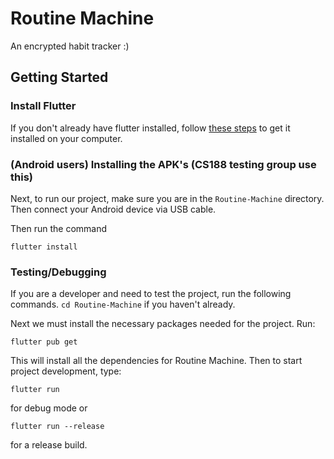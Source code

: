 # Routine Machine

An encrypted habit tracker :)

## Getting Started

### Install Flutter
If you don't already have flutter installed, follow [these steps](https://flutter.dev/docs/get-started/install) to get it installed on your computer. 

### (Android users) Installing the APK's (CS188 testing group use this) 
Next, to run our project, make sure you are in the `Routine-Machine` directory. Then connect your Android device via USB cable. 

Then run the command
```
flutter install
```

### Testing/Debugging
If you are a developer and need to test the project, run the following commands. 
`cd Routine-Machine` if you haven't already. 

Next we must install the necessary packages needed for the project. Run:
```
flutter pub get
```
This will install all the dependencies for Routine Machine. Then to start project development, type:
```
flutter run
```
for debug mode or 
```
flutter run --release
```
for a release build. 

